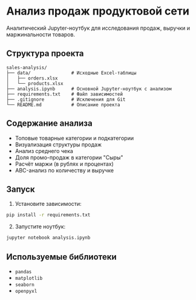 # Анализ продаж продуктовой сети

Аналитический Jupyter-ноутбук для исследования продаж, выручки и маржинальности товаров.

## Структура проекта

```
sales-analysis/
├── data/               # Исходные Excel-таблицы
│   ├── orders.xlsx
│   └── products.xlsx
├── analysis.ipynb      # Основной Jupyter-ноутбук с анализом
├── requirements.txt    # Файл зависимостей
├── .gitignore          # Исключения для Git
└── README.md           # Описание проекта
```

## Содержание анализа

- Топовые товарные категории и подкатегории
- Визуализация структуры продаж
- Анализ среднего чека
- Доля промо-продаж в категории "Сыры"
- Расчёт маржи (в рублях и процентах)
- ABC-анализ по количеству и выручке

## Запуск

1. Установите зависимости:

```bash
pip install -r requirements.txt
```

2. Запустите ноутбук:

```bash
jupyter notebook analysis.ipynb
```

## Используемые библиотеки

- `pandas`
- `matplotlib`
- `seaborn`
- `openpyxl`
